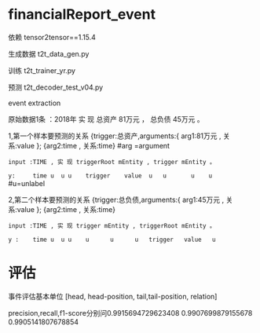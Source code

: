 # financialReport_event
 
依赖
tensor2tensor==1.15.4

生成数据 t2t_data_gen.py

训练 t2t_trainer_yr.py

预测  t2t_decoder_test_v04.py

event extraction

原始数据1条 ：2018年 实 现 总资产 81万元 ， 总负债 45万元 。   


1,第一个样本要预测的关系  {trigger:总资产,arguments:{ arg1:81万元 , 关系:value }; {arg2:time , 关系:time}   #arg =argument

```input :TIME , 实 现 triggerRoot mEntity , trigger mEntity 。```

```y:     time u  u u    trigger    value  u   u       u    u     ```#u=unlabel

2,第二个样本要预测的关系  {trigger:总负债,arguments:{ arg1:45万元 , 关系:value }; {arg2:time , 关系:time}

```input :TIME , 实 现 trigger mEntity , triggerRoot mEntity 。```

```y :    time u  u u    u      u      u   trigger   value   u```


# 评估

事件评估基本单位 [head, head-position, tail,tail-position, relation]

precision,recall,f1-score分别问0.9915694729623408 0.9907699879155678 0.9905141807678854

